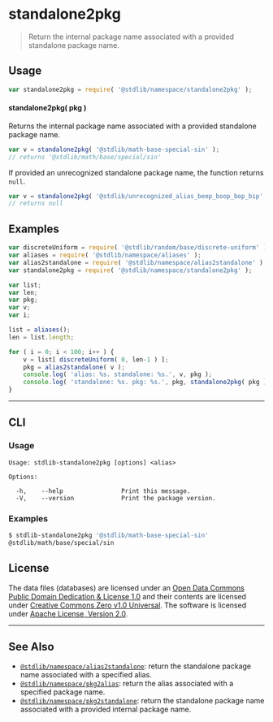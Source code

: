 <!--

@license Apache-2.0

Copyright (c) 2021 The Stdlib Authors.

Licensed under the Apache License, Version 2.0 (the "License");
you may not use this file except in compliance with the License.
You may obtain a copy of the License at

   http://www.apache.org/licenses/LICENSE-2.0

Unless required by applicable law or agreed to in writing, software
distributed under the License is distributed on an "AS IS" BASIS,
WITHOUT WARRANTIES OR CONDITIONS OF ANY KIND, either express or implied.
See the License for the specific language governing permissions and
limitations under the License.

-->

# standalone2pkg

> Return the internal package name associated with a provided standalone package name.

<!-- Section to include introductory text. Make sure to keep an empty line after the intro `section` element and another before the `/section` close. -->

<section class="intro">

</section>

<!-- /.intro -->

<!-- Package usage documentation. -->

<section class="usage">

## Usage

```javascript
var standalone2pkg = require( '@stdlib/namespace/standalone2pkg' );
```

#### standalone2pkg( pkg )

Returns the internal package name associated with a provided standalone package name.

```javascript
var v = standalone2pkg( '@stdlib/math-base-special-sin' );
// returns '@stdlib/math/base/special/sin'
```

If provided an unrecognized standalone package name, the function returns `null`.

```javascript
var v = standalone2pkg( '@stdlib/unrecognized_alias_beep_boop_bop_bip' );
// returns null
```

</section>

<!-- /.usage -->

<!-- Package usage notes. Make sure to keep an empty line after the `section` element and another before the `/section` close. -->

<section class="notes">

</section>

<!-- /.notes -->

<!-- Package usage examples. -->

<section class="examples">

## Examples

<!-- TODO: better example -->

<!-- eslint no-undef: "error" -->

```javascript
var discreteUniform = require( '@stdlib/random/base/discrete-uniform' );
var aliases = require( '@stdlib/namespace/aliases' );
var alias2standalone = require( '@stdlib/namespace/alias2standalone' );
var standalone2pkg = require( '@stdlib/namespace/standalone2pkg' );

var list;
var len;
var pkg;
var v;
var i;

list = aliases();
len = list.length;

for ( i = 0; i < 100; i++ ) {
    v = list[ discreteUniform( 0, len-1 ) ];
    pkg = alias2standalone( v );
    console.log( 'alias: %s. standalone: %s.', v, pkg );
    console.log( 'standalone: %s. pkg: %s.', pkg, standalone2pkg( pkg ) );
}
```

</section>

<!-- /.examples -->

<!-- Section for describing a command-line interface. -->

* * *

<section class="cli">

## CLI

<!-- CLI usage documentation. -->

<section class="usage">

### Usage

```text
Usage: stdlib-standalone2pkg [options] <alias>

Options:

  -h,    --help                Print this message.
  -V,    --version             Print the package version.
```

</section>

<!-- /.usage -->

<!-- CLI usage notes. Make sure to keep an empty line after the `section` element and another before the `/section` close. -->

<section class="notes">

</section>

<!-- /.notes -->

<!-- CLI usage examples. -->

<section class="examples">

### Examples

```bash
$ stdlib-standalone2pkg '@stdlib/math-base-special-sin'
@stdlib/math/base/special/sin
```

</section>

<!-- /.examples -->

</section>

<!-- /.cli -->

<!-- Section to include cited references. If references are included, add a horizontal rule *before* the section. Make sure to keep an empty line after the `section` element and another before the `/section` close. -->

<section class="references">

</section>

<!-- /.references -->

<!-- <license> -->

## License

The data files (databases) are licensed under an [Open Data Commons Public Domain Dedication & License 1.0][pddl-1.0] and their contents are licensed under [Creative Commons Zero v1.0 Universal][cc0]. The software is licensed under [Apache License, Version 2.0][apache-license].

<!-- </license> -->

<!-- Section for related `stdlib` packages. Do not manually edit this section, as it is automatically populated. -->

<section class="related">

* * *

## See Also

-   <span class="package-name">[`@stdlib/namespace/alias2standalone`][@stdlib/namespace/alias2standalone]</span><span class="delimiter">: </span><span class="description">return the standalone package name associated with a specified alias.</span>
-   <span class="package-name">[`@stdlib/namespace/pkg2alias`][@stdlib/namespace/pkg2alias]</span><span class="delimiter">: </span><span class="description">return the alias associated with a specified package name.</span>
-   <span class="package-name">[`@stdlib/namespace/pkg2standalone`][@stdlib/namespace/pkg2standalone]</span><span class="delimiter">: </span><span class="description">return the standalone package name associated with a provided internal package name.</span>

</section>

<!-- /.related -->

<!-- Section for all links. Make sure to keep an empty line after the `section` element and another before the `/section` close. -->

<section class="links">

[pddl-1.0]: http://opendatacommons.org/licenses/pddl/1.0/

[cc0]: https://creativecommons.org/publicdomain/zero/1.0

[apache-license]: https://www.apache.org/licenses/LICENSE-2.0

<!-- <related-links> -->

[@stdlib/namespace/alias2standalone]: https://github.com/stdlib-js/stdlib/tree/develop/lib/node_modules/%40stdlib/namespace/alias2standalone

[@stdlib/namespace/pkg2alias]: https://github.com/stdlib-js/stdlib/tree/develop/lib/node_modules/%40stdlib/namespace/pkg2alias

[@stdlib/namespace/pkg2standalone]: https://github.com/stdlib-js/stdlib/tree/develop/lib/node_modules/%40stdlib/namespace/pkg2standalone

<!-- </related-links> -->

</section>

<!-- /.links -->
